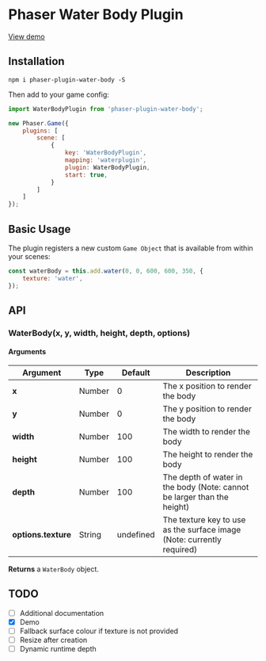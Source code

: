 # Phaser Water Body Plugin
[View demo](https://jorbascrumps.github.io/phaser-plugin-water-body/)

## Installation
```
npm i phaser-plugin-water-body -S
```
Then add to your game config:
```js
import WaterBodyPlugin from 'phaser-plugin-water-body';

new Phaser.Game({
    plugins: [
        scene: [
            {
                key: 'WaterBodyPlugin',
                mapping: 'waterplugin',
                plugin: WaterBodyPlugin,
                start: true,
            }
        ]
    ]
});
```

## Basic Usage
The plugin registers a new custom `Game Object` that is available from within your scenes:
```javascript
const waterBody = this.add.water(0, 0, 600, 600, 350, {
    texture: 'water',
});
```

## API

### WaterBody(x, y, width, height, depth, options)
#### Arguments
Argument | Type | Default | Description
--- | --- | --- | ---
**x** | Number | 0 | The x position to render the body
**y** | Number | 0 | The y position to render the body
**width** | Number | 100 | The width to render the body
**height** | Number | 100 | The height to render the body
**depth** | Number | 100 | The depth of water in the body (Note: cannot be larger than the height)
**options.texture** | String | undefined | The texture key to use as the surface image (Note: currently required)

**Returns** a `WaterBody` object.

## TODO
- [ ] Additional documentation
- [x] Demo
- [ ] Fallback surface colour if texture is not provided
- [ ] Resize after creation
- [ ] Dynamic runtime depth
